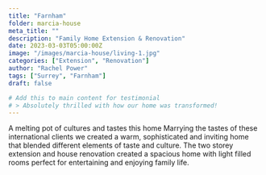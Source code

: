 ```yaml
---
title: "Farnham"
folder: marcia-house
meta_title: ""
description: "Family Home Extension & Renovation"
date: 2023-03-03T05:00:00Z
image: "/images/marcia-house/living-1.jpg"
categories: ["Extension", "Renovation"]
author: "Rachel Power"
tags: ["Surrey", "Farnham"]
draft: false

# Add this to main content for testimonial
# > Absolutely thrilled with how our home was transformed!
---
```


A melting pot of cultures and tastes this home
Marrying the tastes of these international clients we created a warm, sophisticated and inviting home that blended different elements of taste and culture.  The two storey extension and house renovation created a spacious home with light filled rooms perfect for entertaining and enjoying family life.



